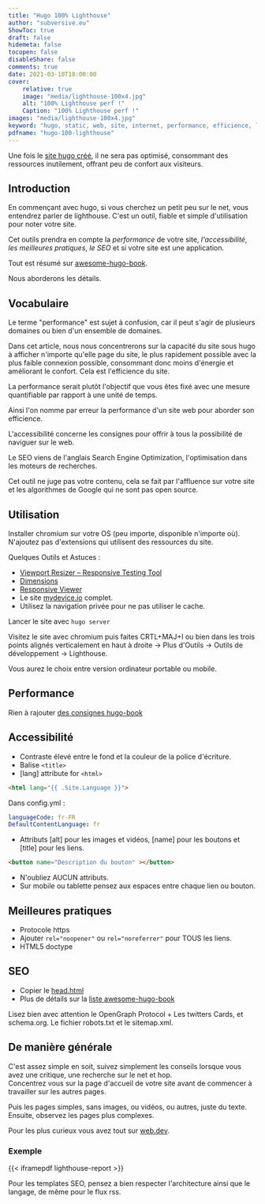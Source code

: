 ```yaml
---
title: "Hugo 100% Lighthouse"
author: "subversive.eu"
ShowToc: true
draft: false
hidemeta: false
tocopen: false
disableShare: false
comments: true
date: 2021-03-10T18:00:00
cover:
    relative: true
    image: "media/lighthouse-100x4.jpg"
    alt: "100% Lighthouse perf !"
    Caption: "100% Lighthouse perf !"
images: "media/lighthouse-100x4.jpg"
keyword: "hugo, static, web, site, internet, performance, efficience, lighthouse, google chrome, chrome tools, seo, accessibilité, meilleures pratiques, vitesse, site internet, rapidité, best practices, hugo"
pdfname: "hugo-100-lighthouse"
---
```



Une fois le [site hugo créé](https://subversive.eu/articles/creer-un-site-internet-ou-un-blog-statique-en-2020.html), il ne sera pas optimisé, consommant des ressources inutilement, offrant peu de confort aux visiteurs.
<!--more-->

## Introduction

En commençant avec hugo, si vous cherchez un petit peu sur le net, vous entendrez parler de lighthouse.
C'est un outil, fiable et simple d'utilisation pour noter votre site.

Cet outils prendra en compte la *performance* de votre site, *l'accessibilité*, *les meilleures pratiques*, *le SEO* et si votre site est une application.

Tout est résumé sur [awesome-hugo-book](https://subversive-eu.github.io/awesome-hugo-book/).

Nous aborderons les détails.

## Vocabulaire

Le terme "performance" est sujet à confusion, car il peut s'agir de plusieurs domaines ou bien d'un ensemble de domaines.

Dans cet article, nous nous concentrerons sur la capacité du site sous hugo à afficher n'importe qu'elle page du site, le plus rapidement possible avec la plus faible connexion possible, consommant donc moins d'énergie et améliorant le confort. Cela est l'efficience du site.

La performance serait plutôt l'objectif que vous êtes fixé avec une mesure quantifiable par rapport à une unité de temps.

Ainsi l'on nomme par erreur la performance d'un site web pour aborder son efficience.

L'accessibilité concerne les consignes pour offrir à tous la possibilité de naviguer sur le web.

Le SEO viens de l'anglais Search Engine Optimization, l'optimisation dans les moteurs de recherches.

Cet outil ne juge pas votre contenu, cela se fait par l'affluence sur votre site et les algorithmes de Google qui ne sont pas open source.

## Utilisation

Installer chromium sur votre OS (peu importe, disponible n'importe où).
N'ajoutez pas d'extensions qui utilisent des ressources du site.

Quelques Outils et Astuces :

- [Viewport Resizer – Responsive Testing Tool](https://chrome.google.com/webstore/detail/viewport-resizer-%E2%80%93-respon/kapnjjcfcncngkadhpmijlkblpibdcgm?hl=fr)
- [Dimensions](https://chrome.google.com/webstore/detail/dimensions/baocaagndhipibgklemoalmkljaimfdj?hl=fr)
- [Responsive Viewer](https://chrome.google.com/webstore/detail/responsive-viewer/inmopeiepgfljkpkidclfgbgbmfcennb?hl=fr)
- Le site [mydevice.io](https://www.mydevice.io/) complet.
- Utilisez la navigation privée pour ne pas utiliser le cache.

Lancer le site avec ``` hugo server ```

Visitez le site avec chromium puis faites CRTL+MAJ+I ou bien dans les trois points alignés verticalement en haut à droite -> Plus d'Outils -> Outils de développement -> Lighthouse.

Vous aurez le choix entre version ordinateur portable ou mobile.

## Performance

Rien à rajouter [des consignes hugo-book](https://subversive-eu.github.io/awesome-hugo-book/#performance)

## Accessibilité

- Contraste élevé entre le fond et la couleur de la police d'écriture.
- Balise `<title>`
- [lang] attribute for `<html>`


```html
<html lang="{{ .Site.Language }}">
```
Dans config.yml :
```yml
languageCode: fr-FR
DefaultContentLanguage: fr
```
- Attributs [alt] pour les images et vidéos, [name] pour les boutons et [title] pour les liens.
```html
<button name="Description du bouton" ></button>
```

- N'oubliez AUCUN attributs.
- Sur mobile ou tablette pensez aux espaces entre chaque lien ou bouton.

## Meilleures pratiques

- Protocole https
- Ajouter  `rel="noopener"` ou `rel="noreferrer"` pour TOUS les liens.
- HTML5 doctype

## SEO

- Copier le [head.html](https://raw.githubusercontent.com/subversive-eu/site/master/themes/PaperMod/layouts/partials/head.html)
- Plus de détails sur la [liste awesome-hugo-book](https://subversive-eu.github.io/awesome-hugo-book/#contenu)

Lisez bien avec attention le OpenGraph Protocol + Les twitters Cards, et schema.org.
Le fichier robots.txt et le sitemap.xml.

## De manière générale

C'est assez simple en soit, suivez simplement les conseils lorsque vous avez une critique, une recherche sur le net et hop.  
Concentrez vous sur la page d'accueil de votre site avant de commencer à travailler sur les autres pages.

Puis les pages simples, sans images, ou vidéos, ou autres, juste du texte. Ensuite, observez les pages plus complexes.

Pour les plus curieux vous avez tout sur [web.dev](https://web.dev).

### Exemple

{{< iframepdf lighthouse-report >}}

Pour les templates SEO, pensez a bien respecter l'architecture ainsi que le langage, de même pour le flux rss.
